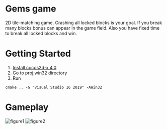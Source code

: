 # Gems game

2D tile-matching game. Crashing all locked blocks is your goal. If you break many blocks bonus can appear in the game field. Also you have fixed time to break all locked blocks and win. 

# Getting Started

1. [Install cocos2d-x 4.0](https://www.cocos.com/en/cocos2dx/download)
2. Go to proj.win32 directory 
3. Run
```
cmake .. -G "Visual Studio 16 2019" -AWin32
````

# Gameplay
![figure1](https://github.com/DariaWelt/GEMS-game-c-cocos2d-x-4.0/blob/master/Resources/gameplay1.png)
![figure2](https://github.com/DariaWelt/GEMS-game-c-cocos2d-x-4.0/blob/master/Resources/gameplay1.png)
